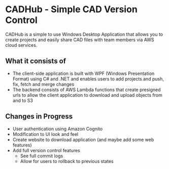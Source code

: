 # CADHub - Simple CAD Version Control
CADHub is a simple to use Windows Desktop Application that allows you to create projects and easily share CAD files with team members via AWS cloud services. 

## What it consists of

- The client-side application is built with WPF (Windows Presentation Format) using C# and .NET and enables users to add projects and push, fix, fetch and merge changes
- The backend consists of AWS Lambda functions that create presigned urls to allow the client application to download and upload objects from and to S3

## Changes in Progress
- User authentication using Amazon Cognito
- Modification to UI look and feel
- Create website to download application (and maybe add some web features)
- Add full version control features
  - See full commit logs
  - Allow for users to rollback to previous states 
